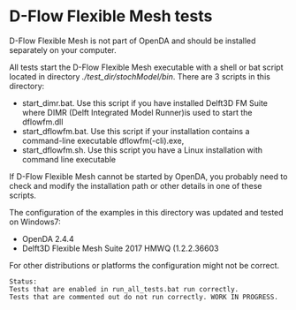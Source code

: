 # D-Flow Flexible Mesh tests

D-Flow Flexible Mesh is not part of OpenDA and should be installed separately on your computer. 

All tests start the D-Flow Flexible Mesh executable with a shell or bat script located in directory *./test_dir/stochModel/bin*. There are 3 scripts in this directory:

- start_dimr.bat. Use this script if you have installed Delft3D FM Suite where DIMR (Delft Integrated Model Runner)is used to start the dflowfm.dll
- start_dflowfm.bat. Use this script if your installation contains a command-line executable dflowfm(-cli).exe,
- start_dflowfm.sh. Use this script you have a Linux installation with command line executable

If D-Flow Flexible Mesh cannot be started by OpenDA, you probably need to check and modify the installation path or other details in one of these scripts. 

The configuration of the examples in this directory was updated and tested on Windows7:

- OpenDA 2.4.4
- Delft3D Flexible Mesh Suite 2017 HMWQ (1.2.2.36603

For other distributions or platforms the configuration might not be correct.

    Status: 
    Tests that are enabled in run_all_tests.bat run correctly. 
    Tests that are commented out do not run correctly. WORK IN PROGRESS.

